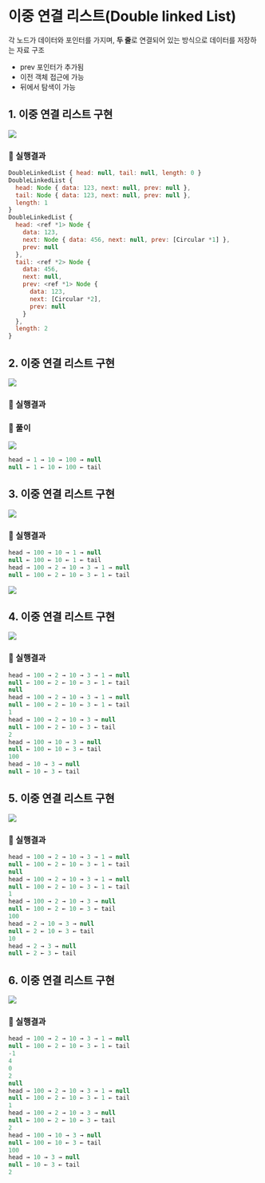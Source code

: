 # 이중 연결 리스트(Double linked List)
각 노드가 데이터와 포인터를 가지며, **두 줄**로 연결되어 있는 방식으로 데이터를 저장하는 자료 구조

- prev 포인터가 추가됨
- 이전 객체 접근에 가능
- 뒤에서 탐색이 가능

## 1. 이중 연결 리스트 구현
![](./Double_linked_list/images/1.png)

### 🧪 실행결과


``` javascript
DoubleLinkedList { head: null, tail: null, length: 0 }
DoubleLinkedList {
  head: Node { data: 123, next: null, prev: null },
  tail: Node { data: 123, next: null, prev: null },
  length: 1
}
DoubleLinkedList {
  head: <ref *1> Node {
    data: 123,
    next: Node { data: 456, next: null, prev: [Circular *1] },
    prev: null
  },
  tail: <ref *2> Node {
    data: 456,
    next: null,
    prev: <ref *1> Node {
      data: 123,
      next: [Circular *2],
      prev: null
    }
  },
  length: 2
}
```

## 2. 이중 연결 리스트 구현
![](./Double_linked_list/images/2.png)

### 🧪 실행결과

### 🍒 풀이

![](./Double_linked_list/images/review2.png)


``` javascript
head → 1 → 10 → 100 → null
null ← 1 ← 10 ← 100 ← tail
```


## 3. 이중 연결 리스트 구현
![](./Double_linked_list/images/3.png)

### 🧪 실행결과


``` javascript
head → 100 → 10 → 1 → null
null ← 100 ← 10 ← 1 ← tail
head → 100 → 2 → 10 → 3 → 1 → null
null ← 100 ← 2 ← 10 ← 3 ← 1 ← tail
```



![](./Double_linked_list/images/review3-2.png)


## 4. 이중 연결 리스트 구현
![](./Double_linked_list/images/4.png)


### 🧪 실행결과


``` javascript
head → 100 → 2 → 10 → 3 → 1 → null
null ← 100 ← 2 ← 10 ← 3 ← 1 ← tail
null
head → 100 → 2 → 10 → 3 → 1 → null
null ← 100 ← 2 ← 10 ← 3 ← 1 ← tail
1
head → 100 → 2 → 10 → 3 → null
null ← 100 ← 2 ← 10 ← 3 ← tail
2
head → 100 → 10 → 3 → null
null ← 100 ← 10 ← 3 ← tail
100
head → 10 → 3 → null
null ← 10 ← 3 ← tail
```


## 5. 이중 연결 리스트 구현
![](./Double_linked_list/images/5.png)


### 🧪 실행결과


``` javascript
head → 100 → 2 → 10 → 3 → 1 → null
null ← 100 ← 2 ← 10 ← 3 ← 1 ← tail
null
head → 100 → 2 → 10 → 3 → 1 → null
null ← 100 ← 2 ← 10 ← 3 ← 1 ← tail
1
head → 100 → 2 → 10 → 3 → null
null ← 100 ← 2 ← 10 ← 3 ← tail
100
head → 2 → 10 → 3 → null
null ← 2 ← 10 ← 3 ← tail
10
head → 2 → 3 → null
null ← 2 ← 3 ← tail
```


## 6. 이중 연결 리스트 구현
![](./Double_linked_list/images/6.png)


### 🧪 실행결과


``` javascript
head → 100 → 2 → 10 → 3 → 1 → null
null ← 100 ← 2 ← 10 ← 3 ← 1 ← tail
-1
4
0
2
null
head → 100 → 2 → 10 → 3 → 1 → null
null ← 100 ← 2 ← 10 ← 3 ← 1 ← tail
1
head → 100 → 2 → 10 → 3 → null
null ← 100 ← 2 ← 10 ← 3 ← tail
2
head → 100 → 10 → 3 → null
null ← 100 ← 10 ← 3 ← tail
100
head → 10 → 3 → null
null ← 10 ← 3 ← tail
2
```